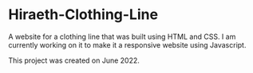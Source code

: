 # Hiraeth-Clothing-Line
A website for a clothing line that was built using HTML and CSS. I am currently working on it to make it a responsive website using Javascript.

This project was created on June 2022.
